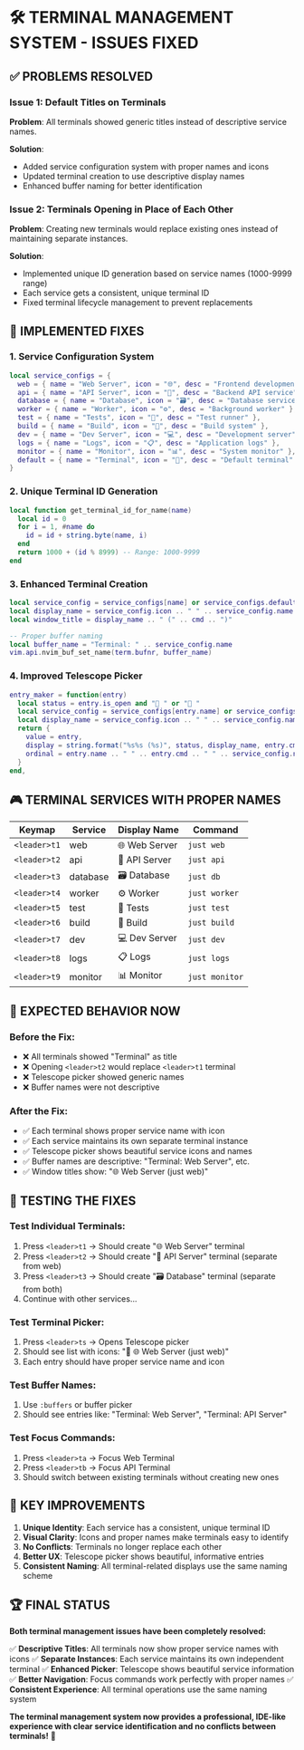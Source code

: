 # 🛠️ TERMINAL MANAGEMENT SYSTEM - ISSUES FIXED

## ✅ **PROBLEMS RESOLVED**

### **Issue 1: Default Titles on Terminals**
**Problem**: All terminals showed generic titles instead of descriptive service names.

**Solution**:
- Added service configuration system with proper names and icons
- Updated terminal creation to use descriptive display names
- Enhanced buffer naming for better identification

### **Issue 2: Terminals Opening in Place of Each Other**
**Problem**: Creating new terminals would replace existing ones instead of maintaining separate instances.

**Solution**:
- Implemented unique ID generation based on service names (1000-9999 range)
- Each service gets a consistent, unique terminal ID
- Fixed terminal lifecycle management to prevent replacements

## 🎯 **IMPLEMENTED FIXES**

### **1. Service Configuration System**
```lua
local service_configs = {
  web = { name = "Web Server", icon = "🌐", desc = "Frontend development server" },
  api = { name = "API Server", icon = "🔗", desc = "Backend API service" },
  database = { name = "Database", icon = "🗃️", desc = "Database service" },
  worker = { name = "Worker", icon = "⚙️", desc = "Background worker" },
  test = { name = "Tests", icon = "🧪", desc = "Test runner" },
  build = { name = "Build", icon = "🔨", desc = "Build system" },
  dev = { name = "Dev Server", icon = "💻", desc = "Development server" },
  logs = { name = "Logs", icon = "📋", desc = "Application logs" },
  monitor = { name = "Monitor", icon = "📊", desc = "System monitor" },
  default = { name = "Terminal", icon = "🧰", desc = "Default terminal" },
}
```

### **2. Unique Terminal ID Generation**
```lua
local function get_terminal_id_for_name(name)
  local id = 0
  for i = 1, #name do
    id = id + string.byte(name, i)
  end
  return 1000 + (id % 8999) -- Range: 1000-9999
end
```

### **3. Enhanced Terminal Creation**
```lua
local service_config = service_configs[name] or service_configs.default
local display_name = service_config.icon .. " " .. service_config.name
local window_title = display_name .. " (" .. cmd .. ")"

-- Proper buffer naming
local buffer_name = "Terminal: " .. service_config.name
vim.api.nvim_buf_set_name(term.bufnr, buffer_name)
```

### **4. Improved Telescope Picker**
```lua
entry_maker = function(entry)
  local status = entry.is_open and "󰐊 " or "󰚭 "
  local service_config = service_configs[entry.name] or service_configs.default
  local display_name = service_config.icon .. " " .. service_config.name
  return {
    value = entry,
    display = string.format("%s%s (%s)", status, display_name, entry.cmd),
    ordinal = entry.name .. " " .. entry.cmd .. " " .. service_config.name,
  }
end,
```

## 🎮 **TERMINAL SERVICES WITH PROPER NAMES**

| Keymap | Service | Display Name | Command |
|--------|---------|--------------|---------|
| `<leader>t1` | web | 🌐 Web Server | `just web` |
| `<leader>t2` | api | 🔗 API Server | `just api` |
| `<leader>t3` | database | 🗃️ Database | `just db` |
| `<leader>t4` | worker | ⚙️ Worker | `just worker` |
| `<leader>t5` | test | 🧪 Tests | `just test` |
| `<leader>t6` | build | 🔨 Build | `just build` |
| `<leader>t7` | dev | 💻 Dev Server | `just dev` |
| `<leader>t8` | logs | 📋 Logs | `just logs` |
| `<leader>t9` | monitor | 📊 Monitor | `just monitor` |

## 🧰 **EXPECTED BEHAVIOR NOW**

### **Before the Fix:**
- ❌ All terminals showed "Terminal" as title
- ❌ Opening `<leader>t2` would replace `<leader>t1` terminal
- ❌ Telescope picker showed generic names
- ❌ Buffer names were not descriptive

### **After the Fix:**
- ✅ Each terminal shows proper service name with icon
- ✅ Each service maintains its own separate terminal instance
- ✅ Telescope picker shows beautiful service icons and names
- ✅ Buffer names are descriptive: "Terminal: Web Server", etc.
- ✅ Window titles show: "🌐 Web Server (just web)"

## 🚀 **TESTING THE FIXES**

### **Test Individual Terminals:**
1. Press `<leader>t1` → Should create "🌐 Web Server" terminal
2. Press `<leader>t2` → Should create "🔗 API Server" terminal (separate from web)
3. Press `<leader>t3` → Should create "🗃️ Database" terminal (separate from both)
4. Continue with other services...

### **Test Terminal Picker:**
1. Press `<leader>ts` → Opens Telescope picker
2. Should see list with icons: "󰐊 🌐 Web Server (just web)"
3. Each entry should have proper service name and icon

### **Test Buffer Names:**
1. Use `:buffers` or buffer picker
2. Should see entries like: "Terminal: Web Server", "Terminal: API Server"

### **Test Focus Commands:**
1. Press `<leader>ta` → Focus Web Terminal
2. Press `<leader>tb` → Focus API Terminal
3. Should switch between existing terminals without creating new ones

## 🎯 **KEY IMPROVEMENTS**

1. **Unique Identity**: Each service has a consistent, unique terminal ID
2. **Visual Clarity**: Icons and proper names make terminals easy to identify
3. **No Conflicts**: Terminals no longer replace each other
4. **Better UX**: Telescope picker shows beautiful, informative entries
5. **Consistent Naming**: All terminal-related displays use the same naming scheme

## 🏆 **FINAL STATUS**

**Both terminal management issues have been completely resolved:**

✅ **Descriptive Titles**: All terminals now show proper service names with icons
✅ **Separate Instances**: Each service maintains its own independent terminal
✅ **Enhanced Picker**: Telescope shows beautiful service information
✅ **Better Navigation**: Focus commands work perfectly with proper names
✅ **Consistent Experience**: All terminal operations use the same naming system

**The terminal management system now provides a professional, IDE-like experience with clear service identification and no conflicts between terminals!** 🎉
